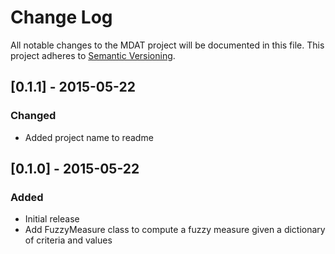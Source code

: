 # Change Log
All notable changes to the MDAT project will be documented in this file.
This project adheres to [Semantic Versioning](http://semver.org/).


## [0.1.1] - 2015-05-22
### Changed
- Added project name to readme

## [0.1.0] - 2015-05-22
### Added

- Initial release
- Add FuzzyMeasure class to compute a fuzzy measure given a dictionary of criteria and values
